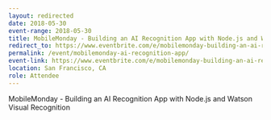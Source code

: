 ```yaml
---
layout: redirected
date: 2018-05-30
event-range: 2018-05-30
title: MobileMonday - Building an AI Recognition App with Node.js and Watson Visual Recognition
redirect_to: https://www.eventbrite.com/e/mobilemonday-building-an-ai-recognition-app-with-nodejs-and-watson-visual-recognition-tickets-45674322127
permalink: /event/mobilemonday-ai-recognition-app/
event-link: https://www.eventbrite.com/e/mobilemonday-building-an-ai-recognition-app-with-nodejs-and-watson-visual-recognition-tickets-45674322127
location: San Francisco, CA
role: Attendee
---
```

MobileMonday - Building an AI Recognition App with Node.js and Watson Visual Recognition
